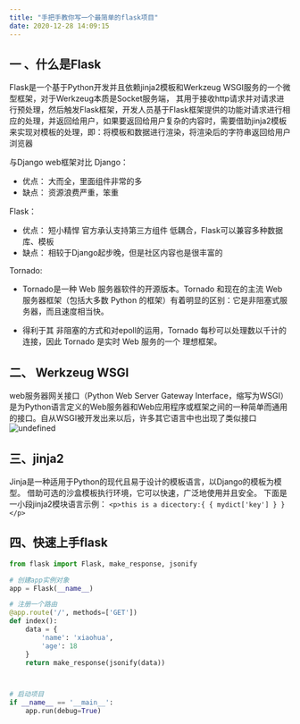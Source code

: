 ```yaml
---
title: "手把手教你写一个最简单的flask项目"
date: 2020-12-28 14:09:15
---
```


## 一 、什么是Flask

Flask是一个基于Python开发并且依赖jinja2模板和Werkzeug WSGI服务的一个微型框架，对于Werkzeug本质是Socket服务端，
其用于接收http请求并对请求进行预处理，然后触发Flask框架，开发人员基于Flask框架提供的功能对请求进行相应的处理，并返回给用户，如果要返回给用户复杂的内容时，需要借助jinja2模板来实现对模板的处理，即：将模板和数据进行渲染，将渲染后的字符串返回给用户浏览器

与Django web框架对比
Django：
- 优点： 大而全，里面组件非常的多
- 缺点： 资源浪费严重，笨重

Flask：
- 优点：
短小精悍
官方承认支持第三方组件
低耦合，Flask可以兼容多种数据库、模板
- 缺点：
相较于Django起步晚，但是社区内容也是很丰富的

Tornado: 

-  Tornado是一种 Web 服务器软件的开源版本。Tornado 和现在的主流 Web 服务器框架（包括大多数 Python 的框架）有着明显的区别：它是非阻塞式服务器，而且速度相当快。

 - 得利于其 非阻塞的方式和对epoll的运用，Tornado 每秒可以处理数以千计的连接，因此 Tornado 是实时 Web 服务的一个 理想框架。


## 二、  Werkzeug WSGI
web服务器网关接口（Python Web Server Gateway Interface，缩写为WSGI）是为Python语言定义的Web服务器和Web应用程序或框架之间的一种简单而通用的接口。自从WSGI被开发出来以后，许多其它语言中也出现了类似接口
![undefined](http://openluat-luatcommunity.oss-cn-hangzhou.aliyuncs.com/images/20201228105551104_1111.png "undefined")

## 三、jinja2
Jinja是一种适用于Python的现代且易于设计的模板语言，以Django的模板为模型。 借助可选的沙盒模板执行环境，它可以快速，广泛地使用并且安全。
下面是一小段jinja2模块语言示例：
`<p>this is a dicectory:{ { mydict['key'] } } </p>`

## 四、快速上手flask


```python
from flask import Flask, make_response, jsonify

# 创建app实例对象
app = Flask(__name__)

# 注册一个路由
@app.route('/', methods=['GET'])
def index():
    data = {
        'name': 'xiaohua',
        'age': 18
    }
    return make_response(jsonify(data))



# 启动项目
if __name__ == '__main__':
    app.run(debug=True)
```



